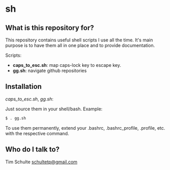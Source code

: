 # sh

## What is this repository for?

This repository contains useful shell scripts I use all the time. It's main
purpose is to have them all in one place and to provide documentation.

Scripts:
- **caps_to_esc.sh**: map caps-lock key to escape key.
- **gg.sh**: navigate github repositories 


## Installation

*caps_to_esc.sh*, *gg.sh*:

Just source them in your shell/bash. Example:

```sh
$ . gg.sh
```

To use them permanently, extend your .bashrc, .bashrc_profile, .profile, etc.
with the respective command.


## Who do I talk to?
Tim Schulte
schultetp@gmail.com
